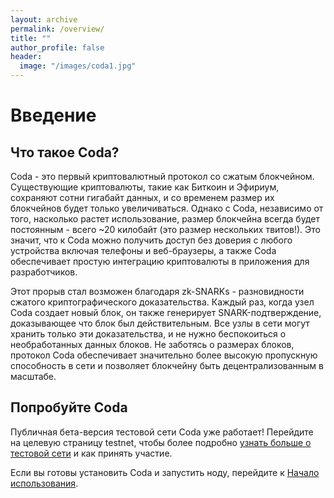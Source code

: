 ```yaml
---
layout: archive
permalink: /overview/
title: ""
author_profile: false
header:
  image: "/images/coda1.jpg"
---
```


# Введение

## Что такое Coda?

Coda - это первый криптовалютный протокол со сжатым блокчейном. Существующие криптовалюты, такие как Биткоин и Эфириум, сохраняют сотни гигабайт данных, и со временем размер их блокчейнов будет только увеличиваться. Однако c Coda, независимо от того, насколько растет использование, размер блокчейна всегда будет постоянным - всего ~20 килобайт (это размер нескольких твитов!). Это значит, что к Coda можно получить доступ без доверия с любого устройства включая телефоны и веб-браузеры, а также Coda обеспечивает простую интеграцию криптовалюты в приложения для разработчиков.

Этот прорыв стал возможен благодаря zk-SNARKs -  разновидности сжатого криптографического доказательства. Каждый раз, когда узел Coda создает новый блок, он также генерирует SNARK-подтверждение, доказывающее что блок был действительным. Все узлы в сети могут хранить только эти доказательства, и не нужно беспокоиться о необработанных данных блоков. Не заботясь о размерах блоков, протокол Coda обеспечивает значительно более высокую пропускную способность в сети и позволяет блокчейну быть децентрализованным в масштабе.

## Попробуйте Coda

Публичная бета-версия тестовой сети Coda уже работает! Перейдите на целевую страницу testnet, чтобы более подробно [узнать больше о тестовой сети](https://codaprotocol.com/testnet.html) и как принять участие.

Если вы готовы установить Coda и запустить ноду, перейдите к [Начало использования](/coda-rus/getting-started/).
